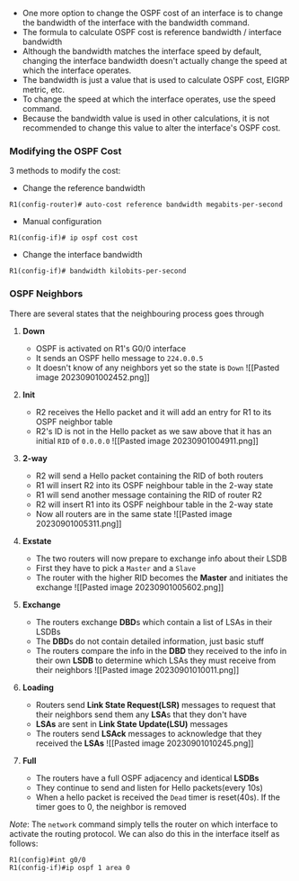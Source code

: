 
- One more option to change the OSPF cost of an interface is to change the bandwidth of the
interface with the bandwidth command.
- The formula to calculate OSPF cost is reference bandwidth / interface bandwidth
- Although the bandwidth matches the interface speed by default, changing the interface
bandwidth doesn't actually change the speed at which the interface operates.
- The bandwidth is just a value that is used to calculate OSPF cost, EIGRP metric, etc.
- To change the speed at which the interface operates, use the speed command.
- Because the bandwidth value is used in other calculations, it is not recommended to change
this value to alter the interface's OSPF cost.


### Modifying the OSPF Cost
3 methods to modify the cost:
- Change the reference bandwidth
```
R1(config-router)# auto-cost reference bandwidth megabits-per-second
```

- Manual configuration
```
R1(config-if)# ip ospf cost cost
```

- Change the interface bandwidth
```
R1(config-if)# bandwidth kilobits-per-second
```


### OSPF Neighbors

There are several states that the neighbouring process goes through

1. **Down**
	- OSPF is activated on R1's G0/0 interface
	- It sends an OSPF hello message to `224.0.0.5`
	- It doesn't know of any neighbors yet so the state is `Down`
![[Pasted image 20230901002452.png]]

2. **Init**
	- R2 receives the Hello packet and it will add an entry for R1 to its OSPF neighbor table
	- R2's ID is not in the Hello packet as we saw above that it has an initial `RID` of `0.0.0.0`
![[Pasted image 20230901004911.png]]

3. **2-way**
	- R2 will send a Hello packet containing the RID of both routers
	- R1 will insert R2 into its OSPF neighbour table in the 2-way state
	- R1 will send another message containing the RID of router R2
	- R2 will insert R1 into its OSPF neighbour table in the 2-way state
	- Now all routers are in the same state
![[Pasted image 20230901005311.png]]

4. **Exstate**
	- The two routers will now prepare to exchange info about their LSDB
	- First they have to pick a `Master` and a `Slave`
	- The router with the higher RID becomes the **Master** and initiates the exchange
![[Pasted image 20230901005602.png]]

5. **Exchange**
	- The routers exchange **DBD**s which contain a list of LSAs in their LSDBs
	- The **DBD**s do not contain detailed information, just basic stuff
	- The routers compare the info in the **DBD** they received to the info in their own **LSDB** to determine which LSAs they must receive from their neighbors
![[Pasted image 20230901010011.png]]

6. **Loading**
	- Routers send **Link State Request(LSR)** messages to request that their neighbors send them any **LSA**s that they don't have
	- **LSAs** are sent in **Link State Update(LSU)** messages
	- The routers send **LSAck** messages to acknowledge that they received the **LSAs**
![[Pasted image 20230901010245.png]]

7. **Full**
	- The routers have a full OSPF adjacency and identical **LSDBs**
	- They continue to send and listen for Hello packets(every 10s)
	- When a hello packet is received the `Dead` timer is reset(40s). If the timer goes to 0, the neighbor is removed

*Note*: The `network` command simply tells the router on which interface to activate the routing protocol. We can also do this in the interface itself as follows:
```
R1(config)#int g0/0
R1(config-if)#ip ospf 1 area 0
```

